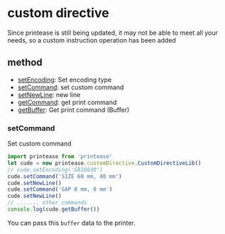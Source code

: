 # custom directive

Since printease is still being updated, it may not be able to meet all your needs, so a custom instruction operation has been added

## method

 - [setEncoding](/src/api/customDirective#setencoding): Set encoding type
 - [setCommand](/src/api/customDirective#setcommand): set custom command
 - [setNewLine](/src/api/customDirective#setnewline): new line
 - [getCommand](/src/api/customDirective#getcommand): get print command
 - [getBuffer](/src/api/customDirective#getbuffer): Get print command (Buffer)

### setCommand

Set custom command

```js
import printease from 'printease'
let cude = new printease.customDirective.CustomDirectiveLib()
// cude.setEncoding('GB18030')
cude.setCommand('SIZE 60 mm, 40 mm')
cude.setNewLine()
cude.setCommand('GAP 0 mm, 0 mm')
cude.setNewLine()
// ....... other commands
console.log(cude.getBuffer())
```

You can pass this ```buffer``` data to the printer.
